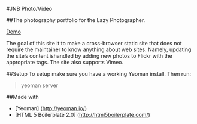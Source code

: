 #JNB Photo/Video

##The photography portfolio for the Lazy Photographer.

[Demo](http://jnbphotovideo.com)

The goal of this site it to make a cross-browser static site that does not require the maintainer to know anything about web sites. Namely, updating the site’s content ishandled by adding new photos to Flickr with the appropriate tags.
The site also supports Vimeo.

##Setup
To setup make sure you have a working Yeoman install. Then run:

>yeoman server

##Made with
* [Yeoman] (http://yeoman.io/)
* [HTML 5 Boilerplate 2.0] (http://html5boilerplate.com/)
